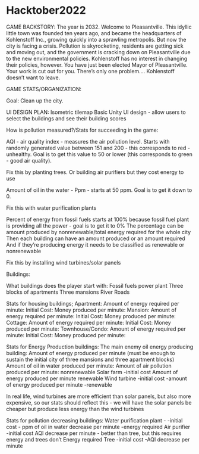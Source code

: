 # Hacktober2022

GAME BACKSTORY: 
The year is 2032. Welcome to Pleasantville. This idyllic little town was founded ten years
ago, and became the headquarters of Kohlenstoff Inc., growing quickly into a sprawling
metropolis. But now the city is facing a crisis. Pollution is skyrocketing, residents are getting sick
and moving out, and the government is cracking down on Pleasantville due to the new
environmental policies. Kohlenstoff has no interest in changing their policies, however.
You have just been elected Mayor of Pleasantville. Your work is cut out for you. There’s
only one problem.... Kohlenstoff doesn’t want to leave.

GAME STATS/ORGANIZATION: 

Goal: Clean up the city. 

UI DESIGN PLAN: 
Isometric tilemap
Basic Unity
UI design - allow users to select the buildings and see their building scores

How is pollution measured?/Stats for succeeding in the game:

AQI - air quality index - measures the air pollution level. Starts with randomly generated value between 151 and 200 - this corresponds to red - unhealthy. Goal is to get this value to 50 or lower (this corresponds to green - good air quality). 

Fix this by planting trees. Or building air purifiers but they cost energy to use

Amount of oil in the water - Ppm - starts at 50 ppm. Goal is to get it down to 0. 

Fix this with water purification plants 

Percent of energy from fossil fuels starts at 100% because fossil fuel plant is providing all the power - goal is to get it to 0% 
The percentage can be amount produced by nonrenewable/total energy required for the whole city
Then each building can have an amount produced or an amount required
And if they’re producing energy it needs to be classified as renewable or nonrenewable

Fix this by installing wind turbines/solar panels 

Buildings:

What buildings does the player start with:
Fossil fuels power plant
Three blocks of apartments 
Three mansions
River
Roads

Stats for housing buildings;
Apartment:
Amount of energy required per minute:
Initial Cost:
Money produced per minute:
Mansion:
Amount of energy required per minute:
Initial Cost:
Money produced per minute:
Cottage:
Amount of energy required per minute:
Initial Cost:
Money produced per minute:
Townhouse/Condo:
Amount of energy required per minute:
Initial Cost:
Money produced per minute:

Stats for Energy Production buildings:
The main enemy oil energy producing building:
Amount of energy produced per minute (must be enough to sustain the initial city of three mansions and three apartment blocks)
Amount of oil in water produced per minute:
Amount of air pollution produced per minute:
nonrenewable
Solar farm
    -initial cost
Amount of energy produced per minute
renewable
Wind turbine
-initial cost
-amount of energy produced per minute
-renewable

In real life, wind turbines are more efficient than solar panels, but also more expensive, so our stats should reflect this - we will have the solar panels be cheaper but produce less energy than the wind turbines

Stats for pollution decreasing buildings:
Water purification plant - 
-initial cost
     - ppm of oil in water decrease per minute
-energy required 
Air purifier 
    -initial cost
AQI decrease per minute - better than tree, but this requires energy and trees don’t 
Energy required
Tree
-initial cost
-AQI decrease per minute


